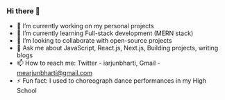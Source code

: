 ### Hi there 👋

- 🔭 I’m currently working on my personal projects
- 🌱 I’m currently learning Full-stack development (MERN stack)
- 👯 I’m looking to collaborate with open-source projects
- 💬 Ask me about JavaScript, React.js, Next.js, Building projects, writing blogs
- 📫 How to reach me: Twitter - iarjunbharti, Gmail - mearjunbharti@gmail.com
- ⚡ Fun fact: I used to choreograph dance performances in my High School


